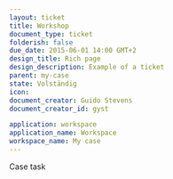 ```yaml
---
layout: ticket
title: Workshop
document_type: ticket
folderish: false
due_date: 2015-06-01 14:00 GMT+2
design_title: Rich page
design_description: Example of a ticket
parent: my-case
state: Volständig
icon:
document_creator: Guido Stevens
document_creator_id: gyst

application: workspace
application_name: Workspace
workspace_name: My case
---
```


Case task

